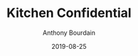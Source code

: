 ---
title: Kitchen Confidential
date: 2019-08-25
thumbnail: https://images-na.ssl-images-amazon.com/images/I/51EoGohsmiL._SX331_BO1,204,203,200_.jpg
buy_link: https://www.amazon.com/Kitchen-Confidential-Deluxe-Adventures-Underbelly/dp/0062899546
author: Anthony Bourdain
year_read: 2019
---